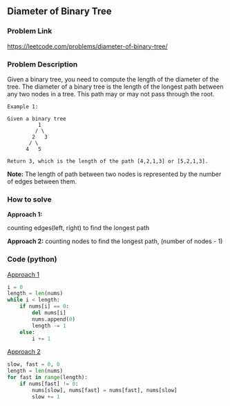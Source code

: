## Diameter of Binary Tree

### Problem Link
https://leetcode.com/problems/diameter-of-binary-tree/

### Problem Description 

Given a binary tree, you need to compute the length of the diameter of the tree. The diameter of a binary tree is the length of the longest path between any two nodes in a tree. This path may or may not pass through the root.


```
Example 1:

Given a binary tree
          1
         / \
        2   3
       / \     
      4   5    

Return 3, which is the length of the path [4,2,1,3] or [5,2,1,3].
```
**Note:** The length of path between two nodes is represented by the number of edges between them.

### How to solve 

**Approach 1:** 

counting edges(left, right) to find the longest path

**Approach 2:** 
counting nodes to find the longest path, (number of nodes - 1)


### Code (python)

[Approach 1](https://github.com/yanray/leetcode/blob/master/problems/0283Move_Zeroes/0283Move_Zeroes1.py)

```python
i = 0
length = len(nums)
while i < length:
    if nums[i] == 0:
        del nums[i]
        nums.append(0)
        length -= 1
    else:
        i += 1
```

[Approach 2](https://github.com/yanray/leetcode/blob/master/problems/0283Move_Zeroes/0283Move_Zeroes2.py)

```python
slow, fast = 0, 0
length = len(nums)
for fast in range(length): 
    if nums[fast] != 0:
        nums[slow], nums[fast] = nums[fast], nums[slow]
        slow += 1
```
